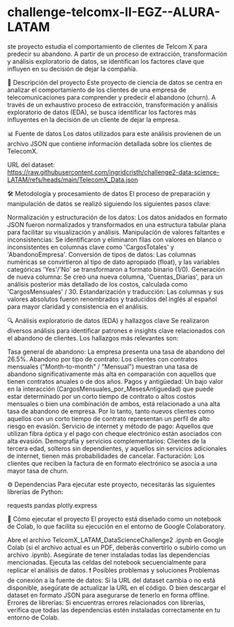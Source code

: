 # challenge-telcomx-II-EGZ--ALURA-LATAM
ste proyecto estudia el comportamiento de clientes de Telcom X para predecir su abandono. A partir de un proceso de extracción, transformación y análisis exploratorio de datos, se identifican los factores clave que influyen en su decisión de dejar la compañía.

📝 Descripción del proyecto
Este proyecto de ciencia de datos se centra en analizar el comportamiento de los clientes de una empresa de telecomunicaciones para comprender y predecir el abandono (churn). A través de un exhaustivo proceso de extracción, transformación y análisis exploratorio de datos (EDA), se busca identificar los factores más influyentes en la decisión de un cliente de dejar la empresa.

📊 Fuente de datos
Los datos utilizados para este análisis provienen de un archivo JSON que contiene información detallada sobre los clientes de TelecomX.

URL del dataset: https://raw.githubusercontent.com/ingridcristh/challenge2-data-science-LATAM/refs/heads/main/TelecomX_Data.json

🛠️ Metodología y procesamiento de datos
El proceso de preparación y manipulación de datos se realizó siguiendo los siguientes pasos clave:

Normalización y estructuración de los datos: Los datos anidados en formato JSON fueron normalizados y transformados en una estructura tabular plana para facilitar su visualización y análisis.
Manipulación de valores faltantes e inconsistencias: Se identificaron y eliminaron filas con valores en blanco o inconsistentes en columnas clave como 'CargosTotales' y 'AbandonoEmpresa'.
Conversión de tipos de datos: Las columnas numéricas se convirtieron al tipo de dato apropiado (float), y las variables categóricas 'Yes'/'No' se transformaron a formato binario (1/0).
Generación de nueva columna: Se creó una nueva columna, 'Cuentas_Diarias', para un análisis posterior más detallado de los costos, calculada como 'CargosMensuales' / 30.
Estandarización y traducción: Las columnas y sus valores absolutos fueron renombrados y traducidos del inglés al español para mayor claridad y consistencia en el análisis.

🔍 Análisis exploratorio de datos (EDA) y hallazgos clave
Se realizaron diversos análisis para identificar patrones e insights clave relacionados con el abandono de clientes. Los hallazgos más relevantes son:

Tasa general de abandono: La empresa presenta una tasa de abandono del 26.5%.
Abandono por tipo de contrato: Los clientes con contratos mensuales ("Month-to-month" / "Mensual") muestran una tasa de abandono significativamente más alta en comparación con aquellos que tienen contratos anuales o de dos años.
Pagos y antigüedad: Un bajo valor en la interacción (CargosMensuales_por_MesesAntiguedad) que puede estar determinado por un corto tiempo de contrato o altos costos mensuales o bien una combinación de ambos, está relacionado a una alta tasa de abandono de empresa. Por lo tanto, tanto nuevos clientes como aquellos con un corto tiempo de contrato representan un perfil de alto riesgo en evasión.
Servicio de internet y método de pago: Aquellos que utilizan fibra óptica y el pago con cheque electrónico están asociados con alta evasión.
Demografía y servicios complementarios: Clientes de la tercera edad, solteros sin dependientes, y aquellos sin servicios adicionales de internet, tienen más probabilidades de cancelar.
Facturación: Los clientes que reciben la factura de en formato electrónico se asocia a una mayor tasa de churn.

⚙️ Dependencias
Para ejecutar este proyecto, necesitarás las siguientes librerías de Python:

requests
pandas
plotly.express

🚀 Cómo ejecutar el proyecto
El proyecto está diseñado como un notebook de Colab, lo que facilita su ejecución en el entorno de Google Colaboratory.

Abre el archivo TelcomX_LATAM_DataScienceChallenge2 .ipynb en Google Colab (si el archivo actual es un PDF, deberás convertirlo o subirlo como un archivo .ipynb).
Asegúrate de tener instaladas todas las dependencias mencionadas.
Ejecuta las celdas del notebook secuencialmente para replicar el análisis de datos.
❗ Posibles problemas y soluciones
Problemas de conexión a la fuente de datos: Si la URL del dataset cambia o no está disponible, asegúrate de actualizar la URL en el código. O bien descargar el dataset en formato JSON para asegurarse de tenerlo en forma offline.
Errores de librerías: Si encuentras errores relacionados con librerías, verifica que todas las dependencias estén instaladas correctamente en tu entorno de Colab.

